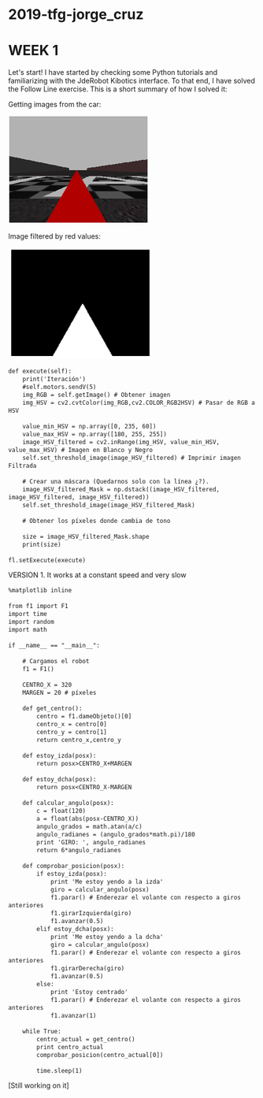 # 2019-tfg-jorge_cruz

# WEEK 1
Let's start! I have started by checking some Python tutorials and familiarizing with the JdeRobot Kibotics interface. To that end, I have solved the Follow Line exercise. This is a short summary of how I solved it:

Getting images from the car:

![img](/docs/[FL]Camera_RGB.png)

Image filtered by red values:

![img](/docs/[FL]Camera_HSV.png)

```
def execute(self):
    print('Iteración')
    #self.motors.sendV(5)
    img_RGB = self.getImage() # Obtener imagen
    img_HSV = cv2.cvtColor(img_RGB,cv2.COLOR_RGB2HSV) # Pasar de RGB a HSV
    
    value_min_HSV = np.array([0, 235, 60])
    value_max_HSV = np.array([180, 255, 255])
    image_HSV_filtered = cv2.inRange(img_HSV, value_min_HSV, value_max_HSV) # Imagen en Blanco y Negro
    self.set_threshold_image(image_HSV_filtered) # Imprimir imagen Filtrada
   
    # Crear una máscara (Quedarnos solo con la línea ¿?).
    image_HSV_filtered_Mask = np.dstack((image_HSV_filtered, image_HSV_filtered, image_HSV_filtered))
    self.set_threshold_image(image_HSV_filtered_Mask)
    
    # Obtener los píxeles donde cambia de tono

    size = image_HSV_filtered_Mask.shape
    print(size)

fl.setExecute(execute)

````
VERSION 1. It works at a constant speed and very slow
```
%matplotlib inline

from f1 import F1
import time
import random
import math

if __name__ == "__main__":
    
    # Cargamos el robot
    f1 = F1()
        
    CENTRO_X = 320
    MARGEN = 20 # píxeles
    
    def get_centro():
        centro = f1.dameObjeto()[0]
        centro_x = centro[0]
        centro_y = centro[1]
        return centro_x,centro_y
    
    def estoy_izda(posx):
        return posx>CENTRO_X+MARGEN
    
    def estoy_dcha(posx):
        return posx<CENTRO_X-MARGEN

    def calcular_angulo(posx):
        c = float(120)
        a = float(abs(posx-CENTRO_X))
        angulo_grados = math.atan(a/c)
        angulo_radianes = (angulo_grados*math.pi)/180
        print 'GIRO: ', angulo_radianes
        return 6*angulo_radianes

    def comprobar_posicion(posx):
        if estoy_izda(posx):
            print 'Me estoy yendo a la izda'
            giro = calcular_angulo(posx)
            f1.parar() # Enderezar el volante con respecto a giros anteriores
            f1.girarIzquierda(giro)
            f1.avanzar(0.5)
        elif estoy_dcha(posx):
            print 'Me estoy yendo a la dcha'
            giro = calcular_angulo(posx)
            f1.parar() # Enderezar el volante con respecto a giros anteriores
            f1.girarDerecha(giro)
            f1.avanzar(0.5)
        else:
            print 'Estoy centrado'
            f1.parar() # Enderezar el volante con respecto a giros anteriores
            f1.avanzar(1)
        
    while True:        
        centro_actual = get_centro()
        print centro_actual
        comprobar_posicion(centro_actual[0])
        
        time.sleep(1)

```

[Still working on it]
